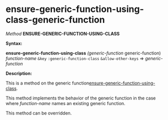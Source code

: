 ensure-generic-function-using-class-generic-function
====================================================

*Method* **ENSURE-GENERIC-FUNCTION-USING-CLASS**

**Syntax:**

**ensure-generic-function-using-class** *(generic-function* generic-function) *function-name* `&key` `:generic-function-class` `&allow-other-keys` => *generic-function*

**Description:**

This is a method on the generic function[ensure-generic-function-using-class](/meta-object-protocol/ensure-generic-function-using-class).

This method implements the behavior of the generic function in the case where *function-name* names an existing generic function.

This method can be overridden.
